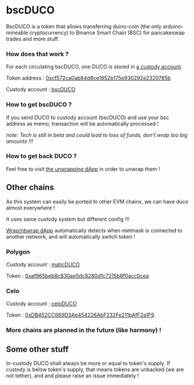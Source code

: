 # bscDUCO
BscDUCO is a token that allows transferring duino-coin (the only arduino-mineable cryptocurrency) to Binance Smart Chain (BSC) for pancakeswap trades and more stuff.


### How does that work ?
For each circulating bscDUCO, one DUCO is stored in [a custody account](https://explorer.duinocoin.com/?search=bscDUCO).

Token address : [0xcf572ca0ab84d8ce1652b175e930292e2320785b](https://bscscan.com/token/0xcf572ca0ab84d8ce1652b175e930292e2320785b)

Custody account : [bscDUCO](https://explorer.duinocoin.com/?search=bscDUCO)


### How to get bscDUCO ?
If you send DUCO to custody account (bscDUCO) and use your bsc address as memo, transaction will be automatically processed !

*note: Tech is still in beta and could lead to loss of funds, don't wrap too big amounts !!!*

### How to get back DUCO ?
Feel free to visit [the unwrapping dApp](https://bsc.duinocoin.com/) in order to unwrap them !


## Other chains
As this system can easily be ported to other EVM chains, we can have duco almost everywhere !

It uses same custody system but different config !!!

[Wrap/nbwrap dApp](https://bsc.duinocoin.com/) automatically detects when metmask is connected to another network, and will automatically switch token !

### Polygon
Custody account : [maticDUCO](https://explorer.duinocoin.com/?search=maticDUCO)

Token : [0xaf965beb8c830ae5dc8280d1c7215b8f0acc0cea](https://polygonscan.com/token/0xaf965beb8c830ae5dc8280d1c7215b8f0acc0cea)

### Celo
Custody account : [celoDUCO](https://explorer.duinocoin.com/?search=celoDUCO)

Token : [0xDB452CC669D3Ae454226AbF232Fe211bAfF2a1F9](https://explorer.celo.org/tokens/0xDB452CC669D3Ae454226AbF232Fe211bAfF2a1F9/)


### More chains are planned in the future (like harmony) !


## Some other stuff
In-custody DUCO shall always be more or equal to token's supply. If custody is below token's supply, that means tokens are unbacked (we are not tether), and and please raise an issue immediately !